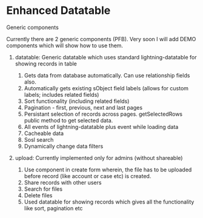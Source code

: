 # Enhanced Datatable
Generic components

Currently there are 2 generic components (PFB). Very soon I will add DEMO components which will show how to use them.

1. datatable: Generic datatable which uses standard lightning-datatable for showing records in table <br/>
     1. Gets data from database automatically. Can use relationship fields also. <br/>
     2. Automatically gets existing sObject field labels (allows for custom labels; includes related fields) <br/>
     3. Sort functionality (including related fields) <br/>
     4. Pagination - first, previous, next and last pages <br/>
     5. Persistant selection of records across pages. getSelectedRows public method to get selected data. <br/>
     6. All events of lightning-datatable plus event while loading data <br/>
     7. Cacheable data <br/>
     8. Sosl search <br/>
     9. Dynamically change data filters <br/>

2. upload: Currently implemented only for admins (without shareable)  <br/>
    1. Use component in create form wherein, the file has to be uploaded before record (like account or case etc) is created. <br/>
    2. Share records with other users <br/>
    3. Search for files <br/>
    4. Delete files <br/>
    5. Used datatable for showing records which gives all the functionality like sort, pagination etc <br/>
